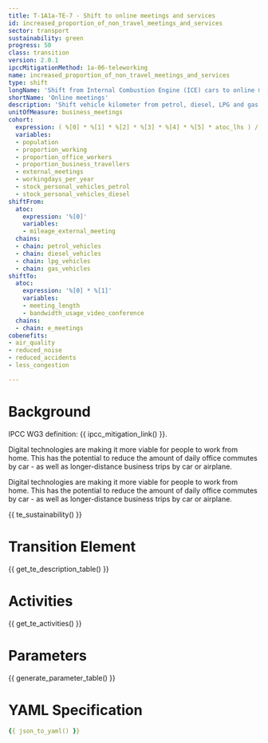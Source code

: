 ```yaml
---
title: T-1A1a-TE-7 - Shift to online meetings and services
id: increased_proportion_of_non_travel_meetings_and_services
sector: transport
sustainability: green
progress: 50
class: transition
version: 2.0.1
ipccMitigationMethod: 1a-06-teleworking
name: increased_proportion_of_non_travel_meetings_and_services
type: shift
longName: 'Shift from Internal Combustion Engine (ICE) cars to online meetings and services.'
shortName: 'Online meetings'
description: 'Shift vehicle kilometer from petrol, diesel, LPG and gas vehicles to e-meetings in hours to fulfill the need of business trips'
unitOfMeasure: business_meetings
cohort:
  expression: ( %[0] * %[1] * %[2] * %[3] * %[4] * %[5] * atoc_lhs ) / ( %[6] + %[7] )
  variables:
  - population
  - proportion_working
  - proportion_office_workers
  - proportion_business_travellers
  - external_meetings
  - workingdays_per_year
  - stock_personal_vehicles_petrol
  - stock_personal_vehicles_diesel
shiftFrom:
  atoc:
    expression: '%[0]'
    variables:
    - mileage_external_meeting
  chains:
  - chain: petrol_vehicles
  - chain: diesel_vehicles
  - chain: lpg_vehicles
  - chain: gas_vehicles
shiftTo:
  atoc:
    expression: '%[0] * %[1]'
    variables:
    - meeting_length
    - bandwidth_usage_video_conference
  chains:
  - chain: e_meetings
cobenefits:
- air_quality
- reduced_noise
- reduced_accidents
- less_congestion

---
```



#  Background

IPCC WG3 definition: {{ ipcc_mitigation_link() }}.

Digital technologies are making it more viable for people to work from home. This has the potential to reduce the amount of daily office commutes by car - as well as longer-distance business trips by car or airplane.

Digital technologies are making it more viable for people to work from home. This has the potential to reduce the amount of daily office commutes by car - as well as longer-distance business trips by car or airplane.

{{ te_sustainability() }}

# Transition Element


{{ get_te_description_table() }}



# Activities

{{ get_te_activities() }}


# Parameters

{{ generate_parameter_table() }}


# YAML Specification

```yaml
{{ json_to_yaml() }}
```
